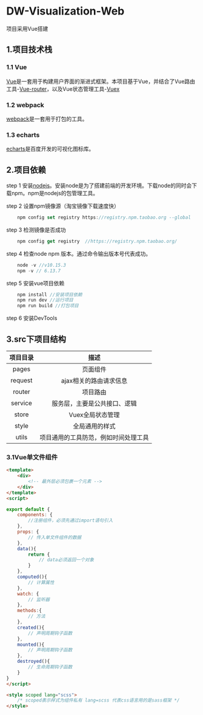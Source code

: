# DW-Visualization-Web

项目采用Vue搭建
## 1.项目技术栈
### 1.1 Vue
[Vue](https://cn.vuejs.org/)是一套用于构建用户界面的渐进式框架。本项目基于Vue，并结合了Vue路由工具-[Vue-router](https://router.vuejs.org/zh/)，以及Vue状态管理工具-[Vuex](https://vuex.vuejs.org/zh/)
### 1.2 webpack
[webpack](https://www.webpackjs.com/)是一套用于打包的工具。
### 1.3 echarts
[echarts](https://www.echartsjs.com/zh/index.html)是百度开发的可视化图标库。
## 2.项目依赖
step 1 安装[nodejs](https://nodejs.org/en/)。安装node是为了搭建前端的开发环境。下载node的同时会下载npm。npm是nodejs的包管理工具。

step 2 设置npm镜像源（淘宝镜像下载速度快）
``` js
    npm config set registry https://registry.npm.taobao.org --global
```
step 3 检测镜像是否成功
``` js
    npm config get registry  //https://registry.npm.taobao.org/
```
step 4 检查node npm 版本。通过命令输出版本号代表成功。
``` js
    node -v //v10.15.3
    npm -v // 6.13.7
```
step 5 安装vue项目依赖
```js
    npm install //安装项目依赖
    npm run dev //运行项目
    npm run build //打包项目
```
step 6 安装DevTools
## 3.src下项目结构
项目目录 | 描述
:--: | :--:
pages | 页面组件
request | ajax相关的路由请求信息
router | 项目路由
service | 服务层，主要是公共接口、逻辑
store | Vuex全局状态管理
style | 全局通用的样式
utils | 项目通用的工具防范，例如时间处理工具
### 3.1Vue单文件组件
``` html
<template>
    <div>  
        <!-- 最外层必须包裹一个元素 -->
    </div>
</template>
<script>

export default {
    components: {
        //注册组件，必须先通过import语句引入
    },
    props: {
        // 传入单文件组件的数据
    },
    data(){
        return {
            // data必须返回一个对象
        }
    },
    computed(){
        // 计算属性
    },
    watch: {
        // 监听器
    },
    methods:{
        // 方法
    },
    created(){
        // 声明周期钩子函数
    },
    mounted(){
        // 声明周期钩子函数
    },
    destroyed(){
        // 生命周期钩子函数
    }
}
</script>

<style scoped lang="scss">
    /* scoped表示样式为组件私有 lang=scss 代表css语言用的是sass框架 */
</style>

```